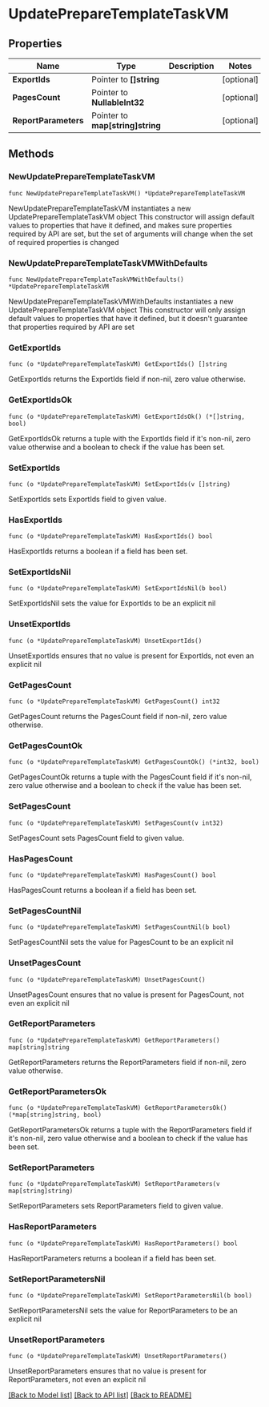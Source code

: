 # UpdatePrepareTemplateTaskVM

## Properties

Name | Type | Description | Notes
------------ | ------------- | ------------- | -------------
**ExportIds** | Pointer to **[]string** |  | [optional] 
**PagesCount** | Pointer to **NullableInt32** |  | [optional] 
**ReportParameters** | Pointer to **map[string]string** |  | [optional] 

## Methods

### NewUpdatePrepareTemplateTaskVM

`func NewUpdatePrepareTemplateTaskVM() *UpdatePrepareTemplateTaskVM`

NewUpdatePrepareTemplateTaskVM instantiates a new UpdatePrepareTemplateTaskVM object
This constructor will assign default values to properties that have it defined,
and makes sure properties required by API are set, but the set of arguments
will change when the set of required properties is changed

### NewUpdatePrepareTemplateTaskVMWithDefaults

`func NewUpdatePrepareTemplateTaskVMWithDefaults() *UpdatePrepareTemplateTaskVM`

NewUpdatePrepareTemplateTaskVMWithDefaults instantiates a new UpdatePrepareTemplateTaskVM object
This constructor will only assign default values to properties that have it defined,
but it doesn't guarantee that properties required by API are set

### GetExportIds

`func (o *UpdatePrepareTemplateTaskVM) GetExportIds() []string`

GetExportIds returns the ExportIds field if non-nil, zero value otherwise.

### GetExportIdsOk

`func (o *UpdatePrepareTemplateTaskVM) GetExportIdsOk() (*[]string, bool)`

GetExportIdsOk returns a tuple with the ExportIds field if it's non-nil, zero value otherwise
and a boolean to check if the value has been set.

### SetExportIds

`func (o *UpdatePrepareTemplateTaskVM) SetExportIds(v []string)`

SetExportIds sets ExportIds field to given value.

### HasExportIds

`func (o *UpdatePrepareTemplateTaskVM) HasExportIds() bool`

HasExportIds returns a boolean if a field has been set.

### SetExportIdsNil

`func (o *UpdatePrepareTemplateTaskVM) SetExportIdsNil(b bool)`

 SetExportIdsNil sets the value for ExportIds to be an explicit nil

### UnsetExportIds
`func (o *UpdatePrepareTemplateTaskVM) UnsetExportIds()`

UnsetExportIds ensures that no value is present for ExportIds, not even an explicit nil
### GetPagesCount

`func (o *UpdatePrepareTemplateTaskVM) GetPagesCount() int32`

GetPagesCount returns the PagesCount field if non-nil, zero value otherwise.

### GetPagesCountOk

`func (o *UpdatePrepareTemplateTaskVM) GetPagesCountOk() (*int32, bool)`

GetPagesCountOk returns a tuple with the PagesCount field if it's non-nil, zero value otherwise
and a boolean to check if the value has been set.

### SetPagesCount

`func (o *UpdatePrepareTemplateTaskVM) SetPagesCount(v int32)`

SetPagesCount sets PagesCount field to given value.

### HasPagesCount

`func (o *UpdatePrepareTemplateTaskVM) HasPagesCount() bool`

HasPagesCount returns a boolean if a field has been set.

### SetPagesCountNil

`func (o *UpdatePrepareTemplateTaskVM) SetPagesCountNil(b bool)`

 SetPagesCountNil sets the value for PagesCount to be an explicit nil

### UnsetPagesCount
`func (o *UpdatePrepareTemplateTaskVM) UnsetPagesCount()`

UnsetPagesCount ensures that no value is present for PagesCount, not even an explicit nil
### GetReportParameters

`func (o *UpdatePrepareTemplateTaskVM) GetReportParameters() map[string]string`

GetReportParameters returns the ReportParameters field if non-nil, zero value otherwise.

### GetReportParametersOk

`func (o *UpdatePrepareTemplateTaskVM) GetReportParametersOk() (*map[string]string, bool)`

GetReportParametersOk returns a tuple with the ReportParameters field if it's non-nil, zero value otherwise
and a boolean to check if the value has been set.

### SetReportParameters

`func (o *UpdatePrepareTemplateTaskVM) SetReportParameters(v map[string]string)`

SetReportParameters sets ReportParameters field to given value.

### HasReportParameters

`func (o *UpdatePrepareTemplateTaskVM) HasReportParameters() bool`

HasReportParameters returns a boolean if a field has been set.

### SetReportParametersNil

`func (o *UpdatePrepareTemplateTaskVM) SetReportParametersNil(b bool)`

 SetReportParametersNil sets the value for ReportParameters to be an explicit nil

### UnsetReportParameters
`func (o *UpdatePrepareTemplateTaskVM) UnsetReportParameters()`

UnsetReportParameters ensures that no value is present for ReportParameters, not even an explicit nil

[[Back to Model list]](../README.md#documentation-for-models) [[Back to API list]](../README.md#documentation-for-api-endpoints) [[Back to README]](../README.md)


